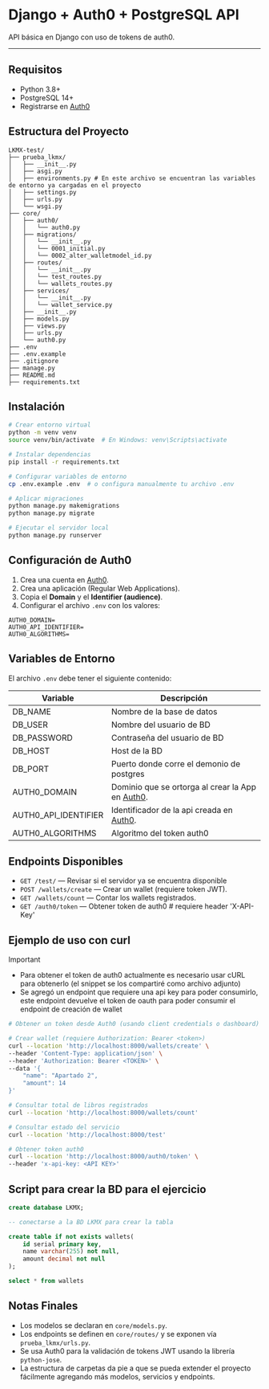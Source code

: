 # Django + Auth0 + PostgreSQL API

API básica en Django con uso de tokens de auth0.

---

## Requisitos

- Python 3.8+
- PostgreSQL 14+
- Registrarse en [Auth0](https://auth0.com)

## Estructura del Proyecto

```
LKMX-test/
├── prueba_lkmx/
│   ├── __init__.py
│   ├── asgi.py
│   ├── environments.py # En este archivo se encuentran las variables de entorno ya cargadas en el proyecto
│   ├── settings.py
│   ├── urls.py
│   └── wsgi.py
├── core/
│   ├── auth0/
│   │   └── auth0.py
│   ├── migrations/
│   │   └── __init__.py
│   │   └── 0001_initial.py
│   │   └── 0002_alter_walletmodel_id.py
│   ├── routes/
│   │   └── __init__.py
│   │   └── test_routes.py
│   │   └── wallets_routes.py
│   ├── services/
│   │   └── __init__.py
│   │   └── wallet_service.py
│   ├── __init__.py
│   ├── models.py
│   ├── views.py
│   ├── urls.py
│   └── auth0.py
├── .env
├── .env.example
├── .gitignore
├── manage.py
├── README.md
├── requirements.txt
```

## Instalación

```bash
# Crear entorno virtual
python -m venv venv
source venv/bin/activate  # En Windows: venv\Scripts\activate

# Instalar dependencias
pip install -r requirements.txt

# Configurar variables de entorno
cp .env.example .env  # o configura manualmente tu archivo .env

# Aplicar migraciones
python manage.py makemigrations
python manage.py migrate

# Ejecutar el servidor local
python manage.py runserver
```

## Configuración de Auth0

1. Crea una cuenta en [Auth0](https://auth0.com).
2. Crea una aplicación (Regular Web Applications).
3. Copia el **Domain** y el **Identifier (audience)**.
4. Configurar el archivo `.env` con los valores:

```env
AUTH0_DOMAIN=
AUTH0_API_IDENTIFIER=
AUTH0_ALGORITHMS=
```

## Variables de Entorno

El archivo `.env` debe tener el siguiente contenido:

| Variable             | Descripción                                                           |
|----------------------|-----------------------------------------------------------------------|
| DB_NAME              | Nombre de la base de datos                                            |
| DB_USER              | Nombre del usuario de BD                                              |
| DB_PASSWORD          | Contraseña del usuario de BD                                          |
| DB_HOST              | Host de la BD                                                         |
| DB_PORT              | Puerto donde corre el demonio de postgres                             |
| AUTH0_DOMAIN         | Dominio que se ortorga al crear la App en [Auth0](https://auth0.com). |
| AUTH0_API_IDENTIFIER | Identificador de la api creada en [Auth0](https://auth0.com).         |
| AUTH0_ALGORITHMS     | Algoritmo del token auth0                                             |

## Endpoints Disponibles

- `GET /test/` — Revisar si el servidor ya se encuentra disponible
- `POST /wallets/create` — Crear un wallet (requiere token JWT).
- `GET /wallets/count` — Contar los wallets registrados.
- `GET /auth0/token` — Obtener token de auth0 # requiere header 'X-API-Key'

## Ejemplo de uso con curl

> [!IMPORTANT]
> - Para obtener el token de auth0 actualmente es necesario usar cURL para obtenerlo (el snippet se los compartiré como
> archivo adjunto)
> - Se agregó un endpoint que requiere una api key para poder consumirlo, este endpoint devuelve el token de oauth para
> poder consumir el endpoint de creación de wallet

```bash
# Obtener un token desde Auth0 (usando client credentials o dashboard)

# Crear wallet (requiere Authorization: Bearer <token>)
curl --location 'http://localhost:8000/wallets/create' \
--header 'Content-Type: application/json' \
--header 'Authorization: Bearer <TOKEN>' \
--data '{
	"name": "Apartado 2",
	"amount": 14
}'

```

```bash
# Consultar total de libros registrados
curl --location 'http://localhost:8000/wallets/count'
```

```bash
# Consultar estado del servicio
curl --location 'http://localhost:8000/test'
```

```bash
# Obtener token auth0
curl --location 'http://localhost:8000/auth0/token' \
--header 'x-api-key: <API KEY>'
```

## Script para crear la BD para el ejercicio
```sql
create database LKMX;

-- conectarse a la BD LKMX para crear la tabla

create table if not exists wallets(
	id serial primary key,
	name varchar(255) not null,
	amount decimal not null
);

select * from wallets
```

## Notas Finales

- Los modelos se declaran en `core/models.py`.
- Los endpoints se definen en `core/routes/` y se exponen vía `prueba_lkmx/urls.py`.
- Se usa Auth0 para la validación de tokens JWT usando la librería `python-jose`.
- La estructura de carpetas da pie a que se pueda extender el proyecto fácilmente agregando más modelos, servicios y endpoints.